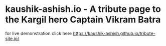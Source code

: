 # kaushik-ashish.io - A tribute page to the Kargil hero Captain Vikram Batra
for live demonstration click here https://kaushik-ashish.github.io/tribute-site.io/
